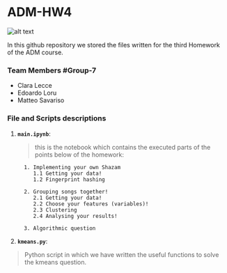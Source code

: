 # ADM-HW4

![alt text](https://scontent-fco2-1.xx.fbcdn.net/v/t1.6435-9/p640x640/184205866_309950770525058_7072329262818108856_n.jpg?_nc_cat=101&ccb=1-5&_nc_sid=e3f864&_nc_ohc=NV-BDW8fI68AX-nKfZT&_nc_ht=scontent-fco2-1.xx&oh=d9a93541fee5ec4b8999dcaac221d921&oe=61AE1128)

In this github repository we stored the files written for the third Homework of the ADM course.
### Team Members #Group-7
* Clara Lecce
* Edoardo Loru
* Matteo Savariso

### File and Scripts descriptions
1. __`main.ipynb`__:
   > this is the notebook which contains the executed parts of the points below of the homework:

         1. Implementing your own Shazam
            1.1 Getting your data!
            1.2 Fingerprint hashing

         2. Grouping songs together!
            2.1 Getting your data!
            2.2 Choose your features (variables)!
            2.3 Clustering
            2.4 Analysing your results!

         3. Algorithmic question

2. __`kmeans.py`__:
> Python script in which we have written the useful functions to solve the kmeans question.
